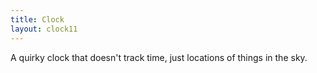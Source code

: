 ```yaml
---
title: Clock
layout: clock11
---
```


A quirky clock that doesn't track time, just locations of things in the sky.
